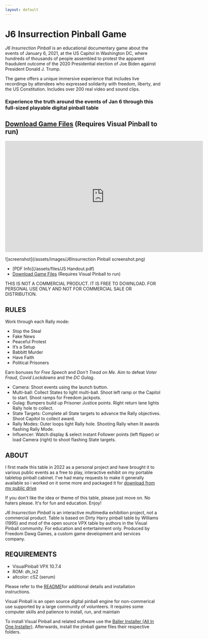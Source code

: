 ```yaml
---
layout: default
---
```


# J6 Insurrection Pinball Game

*J6 Insurrection Pinball* is an educational documentary game about the events of January 6, 2021, at the US Capitol in Washington DC, where hundreds of thousands of people assembled to protest the apparent fraudulent outcome of the 2020 Presidential election of Joe Biden against President Donald J. Trump.

The game offers a unique immersive experience that includes live recordings by attendees who expressed solidarity with freedom, liberty, and the US Constitution. Includes over 200 real video and sound clips.

### Experience the truth around the events of Jan 6 through this full-sized playable digital pinball table

## [Download Game Files](https://drive.google.com/open?id=1-4TTwENX0uT4GfNnp1fkNy2gPNb6QrIf&usp=drive_fs) (Requires Visual Pinball to run)

<iframe class="rumble" width="640" height="360" src="https://rumble.com/embed/v3qouis/?pub=29w4db" frameborder="0" allowfullscreen></iframe>


![screenshot](/assets/images/J6Insurrection Pinball screenshot.png)

* [PDF Info](/assets/files/JS Handout.pdf)
* [Download Game Files](https://drive.google.com/open?id=1-4TTwENX0uT4GfNnp1fkNy2gPNb6QrIf&usp=drive_fs) (Requires Visual Pinball to run)


THIS IS NOT A COMMERCIAL PRODUCT. IT IS FREE TO DOWNLOAD. FOR PERSONAL USE ONLY AND NOT FOR COMMERCIAL SALE OR DISTRIBUTION. 

## RULES

Work through each Rally mode: 

* Stop the Steal
* Fake News
* Peaceful Protest
* It’s a Setup
* Babbitt Murder
* Have Faith
* Political Prisoners 

Earn bonuses for _Free Speech_ and _Don't Tread on Me_. Aim to defeat _Voter Fraud_, _Covid Lockdowns_ and the _DC Gulag_.

* Camera: Shoot events using the launch button.
* Multi-ball: Collect States to light multi-ball. Shoot left ramp or the Capitol to start. Shoot ramps for Freedom jackpots.
* Gulag: Bumpers build up Prisoner Justice points. Right return lane lights Rally hole to collect.
* State Targets: Complete all State targets to advance the Rally objectives. Shoot Capitol to collect award.
* Rally Modes: Outer loops light Rally hole. Shooting Rally when lit awards flashing Rally Mode.
* Influencer: Watch display & select instant Follower points (left flipper) or load Camera (right) to shoot flashing State targets. 

## ABOUT

I first made this table in 2022 as a personal project and have brought it to various public events as a free to play, interactive exhibit on my portable tabletop pinball cabinet. I've had many requests to make it generally available so i worked on it some more and packaged it for [download from my public drive](https://drive.google.com/open?id=1-4TTwENX0uT4GfNnp1fkNy2gPNb6QrIf&usp=drive_fs)

If you don't like the idea or theme of this table, please just move on. No haters please. It's for fun and education.
Enjoy!

*J6 Insurrection Pinball* is an interactive multimedia exhibition project, not a commercial product. Table is based on Dirty Harry pinball table by Williams (1995) and mod of the open source VPX table by authors in the Visual Pinball community. For education and entertainment only. Produced by Freedom Dawg Games, a custom game development and services company.

## REQUIREMENTS

* VisualPinball VPX 10.7.4
* ROM: dh_lx2
* altcolor: cSZ (serum)

Please refer to the [README](https://drive.google.com/open?id=1-CpBOyE1q5te28D1sAOjC3zL5ne6VO4X&usp=drive_fs])for additional details and installation instructions.

Visual Pinball is an open source digital pinball engine for non-commerical use supported by a large community of volunteers. It requires some computer skills and patience to install, run, and maintain

To install Visual Pinball and related software use the [Baller Installer (All In One Installer)](https://www.nailbuster.com/wikipinup/doku.php?id=baller_installer). Afterwards, install the pinball game files their respective folders.
